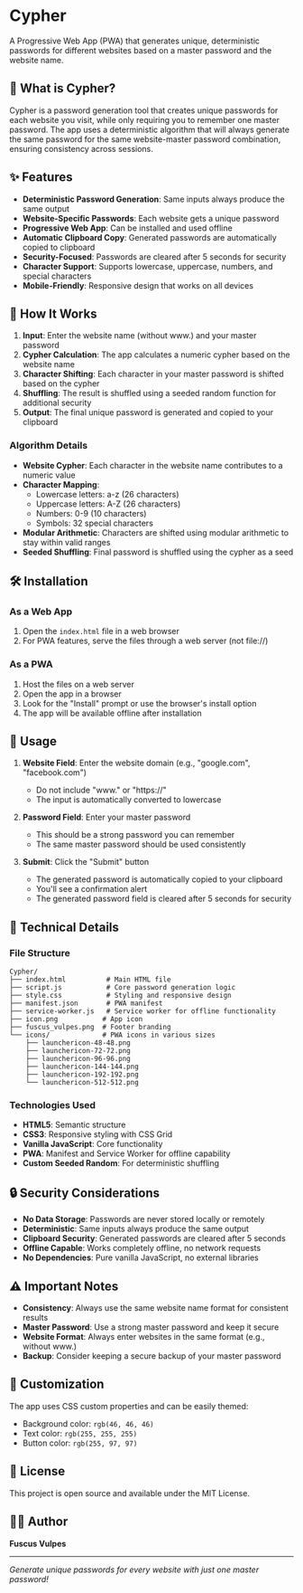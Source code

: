 # Cypher

A Progressive Web App (PWA) that generates unique, deterministic passwords for different websites based on a master password and the website name.

## 🔐 What is Cypher?

Cypher is a password generation tool that creates unique passwords for each website you visit, while only requiring you to remember one master password. The app uses a deterministic algorithm that will always generate the same password for the same website-master password combination, ensuring consistency across sessions.

## ✨ Features

- **Deterministic Password Generation**: Same inputs always produce the same output
- **Website-Specific Passwords**: Each website gets a unique password
- **Progressive Web App**: Can be installed and used offline
- **Automatic Clipboard Copy**: Generated passwords are automatically copied to clipboard
- **Security-Focused**: Passwords are cleared after 5 seconds for security
- **Character Support**: Supports lowercase, uppercase, numbers, and special characters
- **Mobile-Friendly**: Responsive design that works on all devices

## 🚀 How It Works

1. **Input**: Enter the website name (without www.) and your master password
2. **Cypher Calculation**: The app calculates a numeric cypher based on the website name
3. **Character Shifting**: Each character in your master password is shifted based on the cypher
4. **Shuffling**: The result is shuffled using a seeded random function for additional security
5. **Output**: The final unique password is generated and copied to your clipboard

### Algorithm Details

- **Website Cypher**: Each character in the website name contributes to a numeric value
- **Character Mapping**: 
  - Lowercase letters: a-z (26 characters)
  - Uppercase letters: A-Z (26 characters)  
  - Numbers: 0-9 (10 characters)
  - Symbols: 32 special characters
- **Modular Arithmetic**: Characters are shifted using modular arithmetic to stay within valid ranges
- **Seeded Shuffling**: Final password is shuffled using the cypher as a seed

## 🛠️ Installation

### As a Web App
1. Open the `index.html` file in a web browser
2. For PWA features, serve the files through a web server (not file://)

### As a PWA
1. Host the files on a web server
2. Open the app in a browser
3. Look for the "Install" prompt or use the browser's install option
4. The app will be available offline after installation

## 📱 Usage

1. **Website Field**: Enter the website domain (e.g., "google.com", "facebook.com")
   - Do not include "www." or "https://"
   - The input is automatically converted to lowercase

2. **Password Field**: Enter your master password
   - This should be a strong password you can remember
   - The same master password should be used consistently

3. **Submit**: Click the "Submit" button
   - The generated password is automatically copied to your clipboard
   - You'll see a confirmation alert
   - The generated password field is cleared after 5 seconds for security

## 🔧 Technical Details

### File Structure
```
Cypher/
├── index.html          # Main HTML file
├── script.js           # Core password generation logic
├── style.css           # Styling and responsive design
├── manifest.json       # PWA manifest
├── service-worker.js   # Service worker for offline functionality
├── icon.png           # App icon
├── fuscus_vulpes.png  # Footer branding
└── icons/             # PWA icons in various sizes
    ├── launchericon-48-48.png
    ├── launchericon-72-72.png
    ├── launchericon-96-96.png
    ├── launchericon-144-144.png
    ├── launchericon-192-192.png
    └── launchericon-512-512.png
```

### Technologies Used
- **HTML5**: Semantic structure
- **CSS3**: Responsive styling with CSS Grid
- **Vanilla JavaScript**: Core functionality
- **PWA**: Manifest and Service Worker for offline capability
- **Custom Seeded Random**: For deterministic shuffling

## 🔒 Security Considerations

- **No Data Storage**: Passwords are never stored locally or remotely
- **Deterministic**: Same inputs always produce the same output
- **Clipboard Security**: Generated passwords are cleared after 5 seconds
- **Offline Capable**: Works completely offline, no network requests
- **No Dependencies**: Pure vanilla JavaScript, no external libraries

## ⚠️ Important Notes

- **Consistency**: Always use the same website name format for consistent results
- **Master Password**: Use a strong master password and keep it secure
- **Website Format**: Always enter websites in the same format (e.g., without www.)
- **Backup**: Consider keeping a secure backup of your master password

## 🎨 Customization

The app uses CSS custom properties and can be easily themed:
- Background color: `rgb(46, 46, 46)`
- Text color: `rgb(255, 255, 255)`
- Button color: `rgb(255, 97, 97)`

## 📄 License

This project is open source and available under the MIT License.

## 👨‍💻 Author

**Fuscus Vulpes**

---

*Generate unique passwords for every website with just one master password!*
